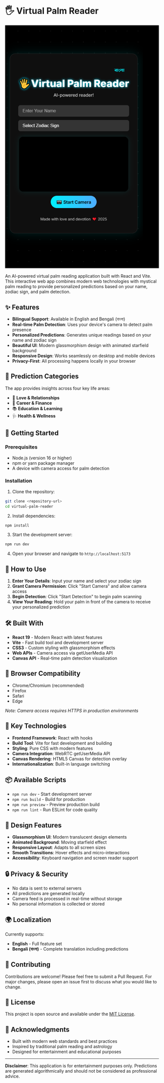 # 🖐️ Virtual Palm Reader

![App Screenshot](pic.PNG)

An AI-powered virtual palm reading application built with React and Vite. This interactive web app combines modern web technologies with mystical palm reading to provide personalized predictions based on your name, zodiac sign, and palm detection.

## ✨ Features

- **Bilingual Support**: Available in English and Bengali (বাংলা)
- **Real-time Palm Detection**: Uses your device's camera to detect palm presence
- **Personalized Predictions**: Generates unique readings based on your name and zodiac sign
- **Beautiful UI**: Modern glassmorphism design with animated starfield background
- **Responsive Design**: Works seamlessly on desktop and mobile devices
- **Privacy-First**: All processing happens locally in your browser

## 🔮 Prediction Categories

The app provides insights across four key life areas:
- 💖 **Love & Relationships**
- 💼 **Career & Finance**
- 📚 **Education & Learning**
- 🩺 **Health & Wellness**

## 🚀 Getting Started

### Prerequisites

- Node.js (version 16 or higher)
- npm or yarn package manager
- A device with camera access for palm detection

### Installation

1. Clone the repository:
```bash
git clone <repository-url>
cd virtual-palm-reader
```

2. Install dependencies:
```bash
npm install
```

3. Start the development server:
```bash
npm run dev
```

4. Open your browser and navigate to `http://localhost:5173`

## 🎯 How to Use

1. **Enter Your Details**: Input your name and select your zodiac sign
2. **Grant Camera Permission**: Click "Start Camera" and allow camera access
3. **Begin Detection**: Click "Start Detection" to begin palm scanning
4. **View Your Reading**: Hold your palm in front of the camera to receive your personalized prediction

## 🛠️ Built With

- **React 19** - Modern React with latest features
- **Vite** - Fast build tool and development server
- **CSS3** - Custom styling with glassmorphism effects
- **Web APIs** - Camera access via getUserMedia API
- **Canvas API** - Real-time palm detection visualization

## 📱 Browser Compatibility

- Chrome/Chromium (recommended)
- Firefox
- Safari
- Edge

*Note: Camera access requires HTTPS in production environments*

## 🌟 Key Technologies

- **Frontend Framework**: React with hooks
- **Build Tool**: Vite for fast development and building
- **Styling**: Pure CSS with modern features
- **Camera Integration**: WebRTC getUserMedia API
- **Canvas Rendering**: HTML5 Canvas for detection overlay
- **Internationalization**: Built-in language switching

## 📦 Available Scripts

- `npm run dev` - Start development server
- `npm run build` - Build for production
- `npm run preview` - Preview production build
- `npm run lint` - Run ESLint for code quality

## 🎨 Design Features

- **Glassmorphism UI**: Modern translucent design elements
- **Animated Background**: Moving starfield effect
- **Responsive Layout**: Adapts to all screen sizes
- **Smooth Transitions**: Hover effects and micro-interactions
- **Accessibility**: Keyboard navigation and screen reader support

## 🔒 Privacy & Security

- No data is sent to external servers
- All predictions are generated locally
- Camera feed is processed in real-time without storage
- No personal information is collected or stored

## 🌍 Localization

Currently supports:
- **English** - Full feature set
- **Bengali (বাংলা)** - Complete translation including predictions

## 🤝 Contributing

Contributions are welcome! Please feel free to submit a Pull Request. For major changes, please open an issue first to discuss what you would like to change.

## 📄 License

This project is open source and available under the [MIT License](LICENSE).

## 🙏 Acknowledgments

- Built with modern web standards and best practices
- Inspired by traditional palm reading and astrology
- Designed for entertainment and educational purposes

---

**Disclaimer**: This application is for entertainment purposes only. Predictions are generated algorithmically and should not be considered as professional advice.